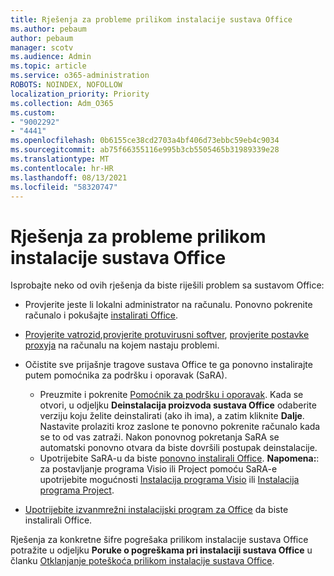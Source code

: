```yaml
---
title: Rješenja za probleme prilikom instalacije sustava Office
ms.author: pebaum
author: pebaum
manager: scotv
ms.audience: Admin
ms.topic: article
ms.service: o365-administration
ROBOTS: NOINDEX, NOFOLLOW
localization_priority: Priority
ms.collection: Adm_O365
ms.custom:
- "9002292"
- "4441"
ms.openlocfilehash: 0b6155ce38cd2703a4bf406d73ebbc59eb4c9034
ms.sourcegitcommit: ab75f66355116e995b3cb5505465b31989339e28
ms.translationtype: MT
ms.contentlocale: hr-HR
ms.lasthandoff: 08/13/2021
ms.locfileid: "58320747"
---
```

# <a name="solutions-for-issues-when-installing-office"></a>Rješenja za probleme prilikom instalacije sustava Office

Isprobajte neko od ovih rješenja da biste riješili problem sa sustavom Office:

- Provjerite jeste li lokalni administrator na računalu. Ponovno pokrenite računalo i pokušajte [instalirati Office](https://portal.office.com/OLS/MySoftware.aspx).

- [Provjerite vatrozid](https://support.office.com/article/unlicensed-product-and-activation-errors-in-office-0d23d3c0-c19c-4b2f-9845-5344fedc4380#bkmk_checkfirewall),[provjerite protuvirusni softver](https://support.office.com/article/unlicensed-product-and-activation-errors-in-office-0d23d3c0-c19c-4b2f-9845-5344fedc4380#bkmk_checkav), [provjerite postavke proxyja](https://support.office.com/article/unlicensed-product-and-activation-errors-in-office-0d23d3c0-c19c-4b2f-9845-5344fedc4380#bkmk_checkproxy) na računalu na kojem nastaju problemi.

- Očistite sve prijašnje tragove sustava Office te ga ponovno instalirajte putem pomoćnika za podršku i oporavak (SaRA). 

    - Preuzmite i pokrenite [Pomoćnik za podršku i oporavak](https://aka.ms/SARA-OfficeUninstall-Alchemy). Kada se otvori, u odjeljku **Deinstalacija proizvoda sustava Office** odaberite verziju koju želite deinstalirati (ako ih ima), a zatim kliknite **Dalje**. Nastavite prolaziti kroz zaslone te ponovno pokrenite računalo kada se to od vas zatraži. Nakon ponovnog pokretanja SaRA se automatski ponovno otvara da biste dovršili postupak deinstalacije.
    - Upotrijebite SaRA-u da biste [ponovno instalirali Office](https://aka.ms/sara-officeinstall). 
    **Napomena:**: za postavljanje programa Visio ili Project pomoću SaRA-e upotrijebite mogućnosti [Instalacija programa Visio](https://aka.ms/SaRA-VisioSetupScenario) ili [Instalacija programa Project](https://aka.ms/SaRA-ProjectSetupScenario).  

- [Upotrijebite izvanmrežni instalacijski program za Office](https://support.office.com/article/f0a85fe7-118f-41cb-a791-d59cef96ad1c?wt.mc_id=Alchemy_ClientDIA) da biste instalirali Office.

Rješenja za konkretne šifre pogrešaka prilikom instalacije sustava Office potražite u odjeljku **Poruke o pogreškama pri instalaciji sustava Office** u članku [Otklanjanje poteškoća prilikom instalacije sustava Office](https://support.office.com/article/35ff2def-e0b2-4dac-9784-4cf212c1f6c2#BKMK_ErrorMessages).

